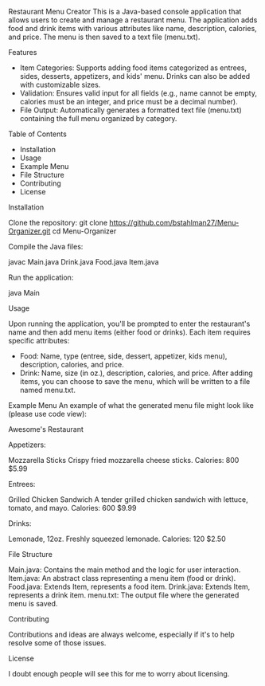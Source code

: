 Restaurant Menu Creator
This is a Java-based console application that allows users to create and manage a restaurant menu. The application adds food and drink items with various attributes like name, description, calories, and price. The menu is then saved to a text file (menu.txt).


Features
- Item Categories: Supports adding food items categorized as entrees, sides, desserts, appetizers, and kids' menu. Drinks can also be added with customizable sizes.
- Validation: Ensures valid input for all fields (e.g., name cannot be empty, calories must be an integer, and price must be a decimal number).
- File Output: Automatically generates a formatted text file (menu.txt) containing the full menu organized by category.


Table of Contents
- Installation
- Usage
- Example Menu
- File Structure
- Contributing
- License


Installation

Clone the repository:
  git clone https://github.com/bstahlman27/Menu-Organizer.git
  cd Menu-Organizer


Compile the Java files:

  javac Main.java Drink.java Food.java Item.java


Run the application:

java Main


Usage

Upon running the application, you'll be prompted to enter the restaurant's name and then add menu items (either food or drinks). Each item requires specific attributes:

- Food: Name, type (entree, side, dessert, appetizer, kids menu), description, calories, and price.
- Drink: Name, size (in oz.), description, calories, and price.
After adding items, you can choose to save the menu, which will be written to a file named menu.txt.

Example Menu
An example of what the generated menu file might look like (please use code view):

Awesome's Restaurant

Appetizers:

Mozzarella Sticks
Crispy fried mozzarella cheese sticks.
Calories: 800
$5.99

Entrees:

Grilled Chicken Sandwich
A tender grilled chicken sandwich with lettuce, tomato, and mayo.
Calories: 600
$9.99

Drinks:

Lemonade, 12oz.
Freshly squeezed lemonade.
Calories: 120
$2.50


File Structure

Main.java: Contains the main method and the logic for user interaction.
Item.java: An abstract class representing a menu item (food or drink).
Food.java: Extends Item, represents a food item.
Drink.java: Extends Item, represents a drink item.
menu.txt: The output file where the generated menu is saved.


Contributing

Contributions and ideas are always welcome, especially if it's to help resolve some of those issues.

License

I doubt enough people will see this for me to worry about licensing.
